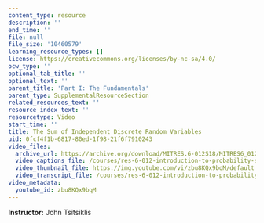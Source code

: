 ```yaml
---
content_type: resource
description: ''
end_time: ''
file: null
file_size: '10460579'
learning_resource_types: []
license: https://creativecommons.org/licenses/by-nc-sa/4.0/
ocw_type: ''
optional_tab_title: ''
optional_text: ''
parent_title: 'Part I: The Fundamentals'
parent_type: SupplementalResourceSection
related_resources_text: ''
resource_index_text: ''
resourcetype: Video
start_time: ''
title: The Sum of Independent Discrete Random Variables
uid: 0fcf4f1b-6817-80ed-1f98-21f6f7910243
video_files:
  archive_url: https://archive.org/download/MITRES.6-012S18/MITRES6_012S18_L12-02_300k.mp4
  video_captions_file: /courses/res-6-012-introduction-to-probability-spring-2018/958973a17d0e59efa6e1a8390e449379_zbu8KQx9bqM.vtt
  video_thumbnail_file: https://img.youtube.com/vi/zbu8KQx9bqM/default.jpg
  video_transcript_file: /courses/res-6-012-introduction-to-probability-spring-2018/dbb9ffe6e92c616c567673307e1ba665_zbu8KQx9bqM.pdf
video_metadata:
  youtube_id: zbu8KQx9bqM
---
```


**Instructor:** John Tsitsiklis

